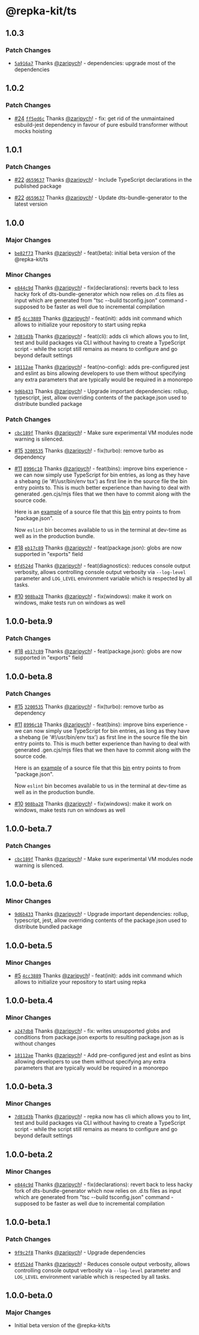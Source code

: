 # @repka-kit/ts

## 1.0.3

### Patch Changes

- [`5a916a7`](https://github.com/zaripych/repka/commit/5a916a744aaa35ea2eb30924e1d8bc0cbab5dc3f)
  Thanks [@zaripych](https://github.com/zaripych)! - dependencies: upgrade most
  of the dependencies

## 1.0.2

### Patch Changes

- [#24](https://github.com/zaripych/repka/pull/24)
  [`ff5ed6c`](https://github.com/zaripych/repka/commit/ff5ed6cbfca65a0cd39f8bb7eeef3dca47a7d90c)
  Thanks [@zaripych](https://github.com/zaripych)! - fix: get rid of the
  unmaintained esbuild-jest dependency in favour of pure esbuild transformer
  without mocks hoisting

## 1.0.1

### Patch Changes

- [#22](https://github.com/zaripych/repka/pull/22)
  [`d659637`](https://github.com/zaripych/repka/commit/d659637a7318334d75324dc59b0bdbc6c01caa08)
  Thanks [@zaripych](https://github.com/zaripych)! - Include TypeScript
  declarations in the published package

- [#22](https://github.com/zaripych/repka/pull/22)
  [`d659637`](https://github.com/zaripych/repka/commit/d659637a7318334d75324dc59b0bdbc6c01caa08)
  Thanks [@zaripych](https://github.com/zaripych)! - Update dts-bundle-generator
  to the latest version

## 1.0.0

### Major Changes

- [`be82f73`](https://github.com/zaripych/repka/commit/be82f735598edb49dabd5914175d0dfa9e70680f)
  Thanks [@zaripych](https://github.com/zaripych)! - feat(beta): initial beta
  version of the @repka-kit/ts

### Minor Changes

- [`e844c9d`](https://github.com/zaripych/repka/commit/e844c9dc9367067978c59daba502080f2217e6e3)
  Thanks [@zaripych](https://github.com/zaripych)! - fix(declarations): reverts
  back to less hacky fork of dts-bundle-generator which now relies on .d.ts
  files as input which are generated from "tsc --build tsconfig.json" command -
  supposed to be faster as well due to incremental compilation

- [#5](https://github.com/zaripych/repka/pull/5)
  [`4cc3889`](https://github.com/zaripych/repka/commit/4cc388912e3e2659bb57dd126f551e85c02b3e83)
  Thanks [@zaripych](https://github.com/zaripych)! - feat(init): adds init
  command which allows to initialize your repository to start using repka

- [`7d81d3b`](https://github.com/zaripych/repka/commit/7d81d3bd924e22165ac034853631e88d8565f7ee)
  Thanks [@zaripych](https://github.com/zaripych)! - feat(cli): adds cli which
  allows you to lint, test and build packages via CLI without having to create a
  TypeScript script - while the script still remains as means to configure and
  go beyond default settings

- [`18112ae`](https://github.com/zaripych/repka/commit/18112ae9a7007069b69fb5ee9fe567ec07cb6fe9)
  Thanks [@zaripych](https://github.com/zaripych)! - feat(no-config): adds
  pre-configured jest and eslint as bins allowing developers to use them without
  specifying any extra parameters that are typically would be required in a
  monorepo

- [`9d6b433`](https://github.com/zaripych/repka/commit/9d6b43332d7e6795cd48da6922aa6fdba11c4adf)
  Thanks [@zaripych](https://github.com/zaripych)! - Upgrade important
  dependencies: rollup, typescript, jest, allow overriding contents of the
  package.json used to distribute bundled package

### Patch Changes

- [`cbc189f`](https://github.com/zaripych/repka/commit/cbc189f5e586bd3455e9139b82132fd93bb7c5fe)
  Thanks [@zaripych](https://github.com/zaripych)! - Make sure experimental VM
  modules node warning is silenced.

- [#15](https://github.com/zaripych/repka/pull/15)
  [`3200535`](https://github.com/zaripych/repka/commit/3200535bc80faffbc84e56b8c152b0b40404050d)
  Thanks [@zaripych](https://github.com/zaripych)! - fix(turbo): remove turbo as
  dependency

- [#11](https://github.com/zaripych/repka/pull/11)
  [`8996c10`](https://github.com/zaripych/repka/commit/8996c10d075b9b1621d25e262e20315250a0c698)
  Thanks [@zaripych](https://github.com/zaripych)! - feat(bins): improve bins
  experience - we can now simply use TypeScript for bin entries, as long as they
  have a shebang (ie '#!/usr/bin/env tsx') as first line in the source file the
  bin entry points to. This is much better experience than having to deal with
  generated .gen.cjs/mjs files that we then have to commit along with the source
  code.

  Here is an
  [example](https://github.com/zaripych/repka/blob/e804d34feba9e4205ffd4e9f791bee7e4dc96ac2/packages/build-tools/ts/src/bin/eslint.ts#L1)
  of a source file that this
  [bin](https://github.com/zaripych/repka/blob/e804d34feba9e4205ffd4e9f791bee7e4dc96ac2/packages/build-tools/ts/package.json#L33)
  entry points to from "package.json".

  Now `eslint` bin becomes available to us in the terminal at dev-time as well
  as in the production bundle.

- [#18](https://github.com/zaripych/repka/pull/18)
  [`eb17c89`](https://github.com/zaripych/repka/commit/eb17c89aea7d356711d3dce594d85a7fce15dbdf)
  Thanks [@zaripych](https://github.com/zaripych)! - feat(package.json): globs
  are now supported in "exports" field

- [`0fd524d`](https://github.com/zaripych/repka/commit/0fd524dcb6c72d9d1e7dbd7228f4934a923ce48e)
  Thanks [@zaripych](https://github.com/zaripych)! - feat(diagnostics): reduces
  console output verbosity, allows controlling console output verbosity via
  `--log-level` parameter and `LOG_LEVEL` environment variable which is
  respected by all tasks.

- [#10](https://github.com/zaripych/repka/pull/10)
  [`908ba28`](https://github.com/zaripych/repka/commit/908ba28e2881dfcd35284751576a8e25d26fe3fc)
  Thanks [@zaripych](https://github.com/zaripych)! - fix(windows): make it work
  on windows, make tests run on windows as well

## 1.0.0-beta.9

### Patch Changes

- [#18](https://github.com/zaripych/repka/pull/18)
  [`eb17c89`](https://github.com/zaripych/repka/commit/eb17c89aea7d356711d3dce594d85a7fce15dbdf)
  Thanks [@zaripych](https://github.com/zaripych)! - feat(package.json): globs
  are now supported in "exports" field

## 1.0.0-beta.8

### Patch Changes

- [#15](https://github.com/zaripych/repka/pull/15)
  [`3200535`](https://github.com/zaripych/repka/commit/3200535bc80faffbc84e56b8c152b0b40404050d)
  Thanks [@zaripych](https://github.com/zaripych)! - fix(turbo): remove turbo as
  dependency

- [#11](https://github.com/zaripych/repka/pull/11)
  [`8996c10`](https://github.com/zaripych/repka/commit/8996c10d075b9b1621d25e262e20315250a0c698)
  Thanks [@zaripych](https://github.com/zaripych)! - feat(bins): improve bins
  experience - we can now simply use TypeScript for bin entries, as long as they
  have a shebang (ie '#!/usr/bin/env tsx') as first line in the source file the
  bin entry points to. This is much better experience than having to deal with
  generated .gen.cjs/mjs files that we then have to commit along with the source
  code.

  Here is an
  [example](https://github.com/zaripych/repka/blob/e804d34feba9e4205ffd4e9f791bee7e4dc96ac2/packages/build-tools/ts/src/bin/eslint.ts#L1)
  of a source file that this
  [bin](https://github.com/zaripych/repka/blob/e804d34feba9e4205ffd4e9f791bee7e4dc96ac2/packages/build-tools/ts/package.json#L33)
  entry points to from "package.json".

  Now `eslint` bin becomes available to us in the terminal at dev-time as well
  as in the production bundle.

- [#10](https://github.com/zaripych/repka/pull/10)
  [`908ba28`](https://github.com/zaripych/repka/commit/908ba28e2881dfcd35284751576a8e25d26fe3fc)
  Thanks [@zaripych](https://github.com/zaripych)! - fix(windows): make it work
  on windows, make tests run on windows as well

## 1.0.0-beta.7

### Patch Changes

- [`cbc189f`](https://github.com/zaripych/repka/commit/cbc189f5e586bd3455e9139b82132fd93bb7c5fe)
  Thanks [@zaripych](https://github.com/zaripych)! - Make sure experimental VM
  modules node warning is silenced.

## 1.0.0-beta.6

### Minor Changes

- [`9d6b433`](https://github.com/zaripych/repka/commit/9d6b43332d7e6795cd48da6922aa6fdba11c4adf)
  Thanks [@zaripych](https://github.com/zaripych)! - Upgrade important
  dependencies: rollup, typescript, jest, allow overriding contents of the
  package.json used to distribute bundled package

## 1.0.0-beta.5

### Minor Changes

- [#5](https://github.com/zaripych/repka/pull/5)
  [`4cc3889`](https://github.com/zaripych/repka/commit/4cc388912e3e2659bb57dd126f551e85c02b3e83)
  Thanks [@zaripych](https://github.com/zaripych)! - feat(init): adds init
  command which allows to initialize your repository to start using repka

## 1.0.0-beta.4

### Minor Changes

- [`a247db8`](https://github.com/zaripych/repka/commit/a247db8cf8cdd328c053b0e8bc895e5b4b72b8cf)
  Thanks [@zaripych](https://github.com/zaripych)! - fix: writes unsupported
  globs and conditions from package.json exports to resulting package.json as is
  without changes

* [`18112ae`](https://github.com/zaripych/repka/commit/18112ae9a7007069b69fb5ee9fe567ec07cb6fe9)
  Thanks [@zaripych](https://github.com/zaripych)! - Add pre-configured jest and
  eslint as bins allowing developers to use them without specifying any extra
  parameters that are typically would be required in a monorepo

## 1.0.0-beta.3

### Minor Changes

- [`7d81d3b`](https://github.com/zaripych/repka/commit/7d81d3bd924e22165ac034853631e88d8565f7ee)
  Thanks [@zaripych](https://github.com/zaripych)! - repka now has cli which
  allows you to lint, test and build packages via CLI without having to create a
  TypeScript script - while the script still remains as means to configure and
  go beyond default settings

## 1.0.0-beta.2

### Minor Changes

- [`e844c9d`](https://github.com/zaripych/repka/commit/e844c9dc9367067978c59daba502080f2217e6e3)
  Thanks [@zaripych](https://github.com/zaripych)! - fix(declarations): revert
  back to less hacky fork of dts-bundle-generator which now relies on .d.ts
  files as input which are generated from "tsc --build tsconfig.json" command -
  supposed to be faster as well due to incremental compilation

## 1.0.0-beta.1

### Patch Changes

- [`9f9c2f8`](https://github.com/zaripych/repka/commit/9f9c2f83e01d4277537df5bddcae41ca428f5328)
  Thanks [@zaripych](https://github.com/zaripych)! - Upgrade dependencies

* [`0fd524d`](https://github.com/zaripych/repka/commit/0fd524dcb6c72d9d1e7dbd7228f4934a923ce48e)
  Thanks [@zaripych](https://github.com/zaripych)! - Reduces console output
  verbosity, allows controlling console output verbosity via `--log-level`
  parameter and `LOG_LEVEL` environment variable which is respected by all
  tasks.

## 1.0.0-beta.0

### Major Changes

- Initial beta version of the @repka-kit/ts
